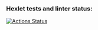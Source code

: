 ### Hexlet tests and linter status:
[![Actions Status](https://github.com/alexander-lozovsky/java-project-61/actions/workflows/hexlet-check.yml/badge.svg)](https://github.com/alexander-lozovsky/java-project-61/actions)